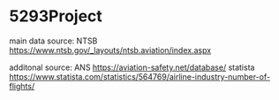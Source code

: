 # 5293Project

main data source: 
  NTSB https://www.ntsb.gov/_layouts/ntsb.aviation/index.aspx

additonal source: 
  ANS https://aviation-safety.net/database/
  statista https://www.statista.com/statistics/564769/airline-industry-number-of-flights/


